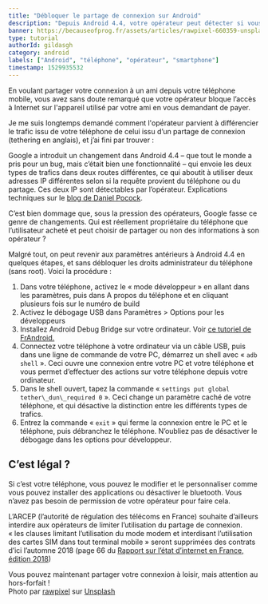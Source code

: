 ```yaml
---
title: "Débloquer le partage de connexion sur Android"
description: "Depuis Android 4.4, votre opérateur peut détecter si vous utilisez un partage de connexion, et le bloquer. Nous allons voir comment revenir aux réglages d'avant."
banner: https://becauseofprog.fr/assets/articles/rawpixel-660359-unsplash.jpg
type: tutorial
authorId: gildasgh
category: android
labels: ["Android", "téléphone", "opérateur", "smartphone"]
timestamp: 1529935532
---
```


En voulant partager votre connexion à un ami depuis votre téléphone mobile, vous avez sans doute remarqué que votre opérateur bloque l’accès à Internet sur l'appareil utilisé par votre ami en vous demandant de payer.

 Je me suis longtemps demandé comment l'opérateur parvient à différencier le trafic issu de votre téléphone de celui issu d’un partage de connexion (tethering en anglais), et j’ai fini par trouver :

 Google a introduit un changement dans Android 4.4 – que tout le monde a pris pour un bug, mais c’était bien une fonctionnalité – qui envoie les deux types de trafics dans deux routes différentes, ce qui aboutit à utiliser deux adresses IP différentes selon si la requête provient du téléphone ou du partage. Ces deux IP sont détectables par l’opérateur. Explications techniques sur le [blog de Daniel Pocock](https://danielpocock.com/android-betrays-tethering-data).

 C’est bien dommage que, sous la pression des opérateurs, Google fasse ce genre de changements. Qui est réellement propriétaire du téléphone que l’utilisateur acheté et peut choisir de partager ou non des informations à son opérateur ?

 Malgré tout, on peut revenir aux paramètres antérieurs à Android 4.4 en quelques étapes, et sans débloquer les droits administrateur du téléphone (sans root). Voici la procédure :

 1. Dans votre téléphone, activez le « mode développeur » en allant dans les paramètres, puis dans A propos du téléphone et en cliquant plusieurs fois sur le numéro de build
 2. Activez le débogage USB dans Paramètres > Options pour les développeurs
 3. Installez Android Debug Bridge sur votre ordinateur. Voir [ce tutoriel de FrAndroid.](http://www.frandroid.com/android/rom-custom-2/403222_comment-telecharger-les-outils-adb-et-fastboot-sur-windows-macos-et-linux)
 4. Connectez votre téléphone à votre ordinateur via un câble USB, puis dans une ligne de commande de votre PC, démarrez un shell avec « `adb shell` ». Ceci ouvre une connexion entre votre PC et votre téléphone et vous permet d’effectuer des actions sur votre téléphone depuis votre ordinateur.
 5. Dans le shell ouvert, tapez la commande « `settings put global tether\_dun\_required 0` ». Ceci change un paramètre caché de votre téléphone, et qui désactive la distinction entre les différents types de trafics.
 6. Entrez la commande « `exit` » qui ferme la connexion entre le PC et le téléphone, puis débranchez le téléphone. N’oubliez pas de désactiver le débogage dans les options pour développeur.
  
 C’est légal ?
-------------

 Si c’est votre téléphone, vous pouvez le modifier et le personnaliser comme vous pouvez installer des applications ou désactiver le bluetooth. Vous n’avez pas besoin de permission de votre opérateur pour faire cela.

 L’ARCEP (l’autorité de régulation des télécoms en France) souhaite d’ailleurs interdire aux opérateurs de limiter l’utilisation du partage de connexion.  
 « les clauses limitant l’utilisation du mode modem et interdisant l’utilisation des cartes SIM dans tout terminal mobile » seront supprimées des contrats d’ici l’automne 2018 (page 66 du [Rapport sur l’état d’internet en France, édition 2018](https://www.arcep.fr/uploads/tx_gspublication/rapport-etat-internet-2018_conf050618.pdf))  
 

 Vous pouvez maintenant partager votre connexion à loisir, mais attention au hors-forfait !  
 Photo par [rawpixel](https://unsplash.com/photos/N1siKQse3GQ?utm_source=unsplash&utm_medium=referral&utm_content=creditCopyText) sur [Unsplash](https://unsplash.com/search/photos/smartphone-wireless?utm_source=unsplash&utm_medium=referral&utm_content=creditCopyText)
